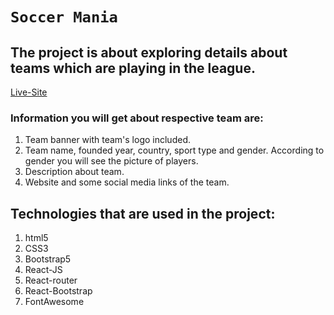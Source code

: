 # `Soccer Mania`

## The project is about exploring details about teams which are playing in the league.

[Live-Site](https://pensive-feynman-ecf848.netlify.app/)
### Information you will get about respective team are: 
1. Team banner with team's logo included.
2. Team name, founded year, country, sport type and gender. According to gender you will see the picture of players.
3. Description about team.
4. Website and some social media links of the team.

## Technologies that are used in the project:
1. html5
2. CSS3
3. Bootstrap5
4. React-JS
5. React-router
6. React-Bootstrap
7. FontAwesome


